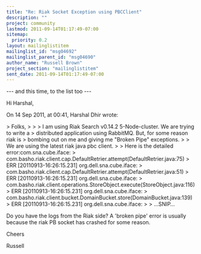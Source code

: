 ```yaml
---
title: "Re: Riak Socket Exception using PBCClient"
description: ""
project: community
lastmod: 2011-09-14T01:17:49-07:00
sitemap:
  priority: 0.2
layout: mailinglistitem
mailinglist_id: "msg04692"
mailinglist_parent_id: "msg04690"
author_name: "Russell Brown"
project_section: "mailinglistitem"
sent_date: 2011-09-14T01:17:49-07:00
---
```



--- and this time, to the list too ---

Hi Harshal,

On 14 Sep 2011, at 00:41, Harshal Dhir wrote:

&gt; Folks,
&gt; 
&gt; 
&gt; I am using Riak Search v0.14.2 5-Node-cluster. We are trying to write a
&gt; distributed application using RabbitMQ. But, for some reason riak is
&gt; bombing out on me and giving me "Broken Pipe" exceptions.
&gt; 
&gt; We are using the latest riak java pbc client.
&gt; 
&gt; Here is the detailed error:com.sna.cube.iface:
&gt; com.basho.riak.client.cap.DefaultRetrier.attempt(DefaultRetrier.java:75)
&gt; ERR [20110913-16:26:15.231] org.dell.sna.cube.iface:
&gt; com.basho.riak.client.cap.DefaultRetrier.attempt(DefaultRetrier.java:51)
&gt; ERR [20110913-16:26:15.231] org.dell.sna.cube.iface:
&gt; com.basho.riak.client.operations.StoreObject.execute(StoreObject.java:116)
&gt; ERR [20110913-16:26:15.231] org.dell.sna.cube.iface:
&gt; com.basho.riak.client.bucket.DomainBucket.store(DomainBucket.java:139)
&gt; ERR [20110913-16:26:15.231] org.dell.sna.cube.iface:
&gt; 
&gt; …SNIP…

Do you have the logs from the Riak side? A 'broken pipe' error is usually 
because the riak PB socket has crashed for some reason.

Cheers

Russell
